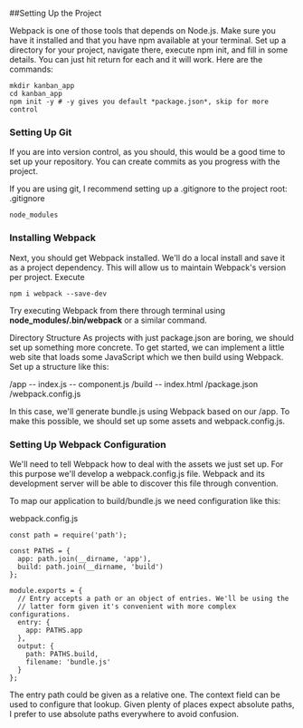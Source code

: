 ##Setting Up the Project

Webpack is one of those tools that depends on Node.js. Make sure you have it installed and that you have npm available at your terminal. Set up a directory for your project, navigate there, execute npm init, and fill in some details. You can just hit return for each and it will work. Here are the commands:
```
mkdir kanban_app
cd kanban_app
npm init -y # -y gives you default *package.json*, skip for more control
```

### Setting Up Git
If you are into version control, as you should, this would be a good time to set up your repository. You can create commits as you progress with the project.

If you are using git, I recommend setting up a .gitignore to the project root: .gitignore
```
node_modules
```

### Installing Webpack
Next, you should get Webpack installed. We'll do a local install and save it as a project dependency. This will allow us to maintain Webpack's version per project. Execute
```
npm i webpack --save-dev
```

Try executing Webpack from there through terminal using **node_modules/.bin/webpack** or a similar command.

Directory Structure
As projects with just package.json are boring, we should set up something more concrete. To get started, we can implement a little web site that loads some JavaScript which we then build using Webpack. Set up a structure like this:

/app
--  index.js
--  component.js
/build
--  index.html
/package.json
/webpack.config.js

In this case, we'll generate bundle.js using Webpack based on our /app. To make this possible, we should set up some assets and webpack.config.js.

### Setting Up Webpack Configuration
We'll need to tell Webpack how to deal with the assets we just set up. For this purpose we'll develop a webpack.config.js file. Webpack and its development server will be able to discover this file through convention.

To map our application to build/bundle.js we need configuration like this:

webpack.config.js
```
const path = require('path');

const PATHS = {
  app: path.join(__dirname, 'app'),
  build: path.join(__dirname, 'build')
};

module.exports = {
  // Entry accepts a path or an object of entries. We'll be using the
  // latter form given it's convenient with more complex configurations.
  entry: {
    app: PATHS.app
  },
  output: {
    path: PATHS.build,
    filename: 'bundle.js'
  }
};
```
The entry path could be given as a relative one. The context field can be used to configure that lookup. Given plenty of places expect absolute paths, I prefer to use absolute paths everywhere to avoid confusion.
